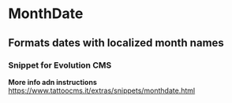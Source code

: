 # MonthDate
## Formats dates with localized month names
### Snippet for Evolution CMS

**More info adn instructions** https://www.tattoocms.it/extras/snippets/monthdate.html
